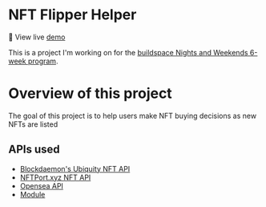 # NFT Flipper Helper

👀 View live [demo](https://dahliasan.github.io/nft-flipper-helper/)

This is a project I'm working on for the [buildspace Nights and Weekends 6-week program](https://twitter.com/_buildspace/status/1526672744053542912).

# Overview of this project

The goal of this project is to help users make NFT buying decisions as new NFTs are listed

## APIs used

- [Blockdaemon's Ubiquity NFT API](https://blockdaemon.com/documentation/ubiquity-api/overview/)
- [NFTPort.xyz NFT API](https://docs.nftport.xyz/docs/nftport/ZG9jOjE5MzA4MjIy-welcome-to-nft-port-the-stripe-for-nf-ts)
- [Opensea API](https://docs.opensea.io/reference/api-overview)
- [Module](modulenft.xyz)
